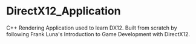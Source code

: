 # DirectX12_Application
C++ Rendering Application used to learn DX12. Built from scratch by following 
Frank Luna's Introduction to Game Development with DirectX12.
